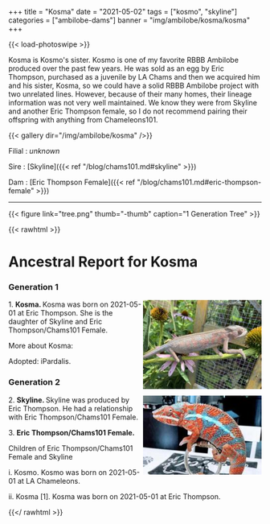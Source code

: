 +++
title = "Kosma"
date = "2021-05-02"
tags = ["kosmo", "skyline"]
categories = ["ambilobe-dams"]
banner = "img/ambilobe/kosma/kosma"
+++

{{< load-photoswipe >}}

Kosma is Kosmo's sister. Kosmo is one of my favorite RBBB Ambilobe produced over the past few years. He was sold as an egg by Eric Thompson, purchased as a juvenile by LA Chams and then we acquired him and his sister, Kosma, so we could have a solid RBBB Ambilobe project with two unrelated lines. However, because of their many homes, their lineage information was not very well maintained. We know they were from Skyline and another Eric Thompson female, so I do not recommend pairing their offspring with anything from Chameleons101.


{{< gallery dir="/img/ambilobe/kosma" />}}

Filial
: *unknown*

Sire
: [Skyline]({{< ref "/blog/chams101.md#skyline" >}})

Dam
: [Eric Thompson Female]({{< ref "/blog/chams101.md#eric-thompson-female" >}})

---

{{< figure link="tree.png" thumb="-thumb" caption="1 Generation Tree" >}}

{{< rawhtml >}}
  <div id="grampstextdoc">
    <div id="header">
      <h1>Ancestral Report for Kosma</h1>
    </div>
    <h3>Generation 1</h3>
    <img align="right" alt="" border="0" src="iskosma.jpg" />
    <p>1. <strong>Kosma. </strong>Kosma was born on 2021-05-01 at Eric Thompson.  She is the daughter of Skyline and Eric Thompson/Chams101 Female. </p>
    <p>More about Kosma:</p>
    <p>Adopted: iPardalis. </p>
    <h3>Generation 2</h3>
    <img align="right" alt="" border="0" src="isskyline.jpg" />
    <p>2. <strong>Skyline. </strong>Skyline was produced by Eric Thompson.  He had a relationship with Eric Thompson/Chams101 Female. </p>
    <p>3. <strong>Eric Thompson/Chams101 Female. </strong></p>
    <p>Children of Eric Thompson/Chams101 Female and Skyline</p>
    <p>i. Kosmo. Kosmo was born on 2021-05-01 at LA Chameleons.  </p>
    <p>ii. Kosma [1]. Kosma was born on 2021-05-01 at Eric Thompson.  </p>
  </div>


{{</ rawhtml >}}

